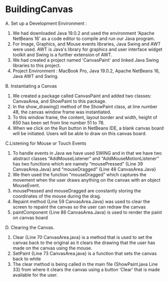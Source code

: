 # BuildingCanvas

A. Set up a Development Environment :
1. We had downloaded Java 19.0.2 and used the environment 'Apache
NetBeans 16' as a code editor to compile and run our Java program.
2. For Image, Graphics, and Mouse events libraries, Java Swing and AWT
were used. AWT is Java's library for graphics and user interface
widget toolkit and Swing is a further extension of AWT.
3. We had created a project named 'CanvasPaint' and linked Java
Swing libraries to this project.
4. Project Environment : MacBook Pro, Java 19.0.2, Apache NetBeans
16, Java AWT and Swing.


B. Instantiating a Canvas
1. We created a package called CanvasPaint and added two
classes: CanvasArea, and ShowPaint to this package.
2. In the show_drawing() method of the ShowPaint class, at line number 48,
the canvas window frame was instantiated.
3. To this window frame, the content, layout border and width, height of
650 has been set from line number 51 to 78.
4. When we click on the Run button in NetBeans IDE, a blank
canvas board will be initiated. Users will be able to draw on this
canvas board.

C.Listening for Mouse or Touch Events
1. To handle events in Java we have used SWING and in that we have
two abstract classes “AddMouseListener” and
“AddMouseMotionListener” has two functions which are
namely “mousePressed” {Line 39 CanvasArea.Java} and
“mouseDragged” {Line 48 CanvasArea.Java}
2. We then used the function “mouseDragged” which captures the
movement when the user draws anything on the canvas with an object
MouseEvent.
3. mousePressed and mouseDragged are constantly storing the
coordinates of the mouse during the drag.
4. Repaint method {Line 59 CanvasArea.Java} was used to clear the screen
to repaint the canvas so the user can redraw the canvas
5. paintComponent {Line 86 CanvasArea.Java} is used to render the
paint on canvas board

D. Clearing the Canvas.
1. Clear {Line 70 CanvasArea.java} is a method that is used to set the
canvas back to the original as it clears the drawing that the user has
made on the canvas using the mouse.
2. SetPaint {Line 73 CanvasArea.java} is a function that sets the canvas
back to white
3. The clear method is being called in the main file {ShowPaint.java Line
33} from where it clears the canvas using a button ‘Clear’ that is
made available for the user.
